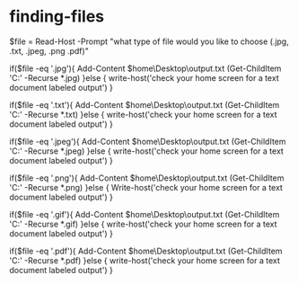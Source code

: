# finding-files

$file = Read-Host -Prompt "what type of file would you like to choose (.jpg, .txt, .jpeg, .png .pdf)"

if($file -eq '.jpg'){
    Add-Content $home\Desktop\output.txt (Get-ChildItem 'C:' -Recurse *.jpg)
    }else { 
        write-host('check your home screen for a text document labeled output')
    }

if($file -eq '.txt'){
    Add-Content $home\Desktop\output.txt (Get-ChildItem 'C:' -Recurse *.txt)
    }else { 
        write-host('check your home screen for a text document labeled output')
        }

if($file -eq '.jpeg'){
    Add-Content $home\Desktop\output.txt (Get-ChildItem 'C:' -Recurse *.jpeg)
     }else { 
        write-host('check your home screen for a text document labeled output')
            }
        
if($file -eq '.png'){
    Add-Content $home\Desktop\output.txt (Get-ChildItem 'C:' -Recurse *.png)
    }else { 
        Write-host('check your home screen for a text document labeled output')
                }

if($file -eq '.gif'){
    Add-Content $home\Desktop\output.txt (Get-ChildItem 'C:' -Recurse *.gif)
    }else { 
        write-host('check your home screen for a text document labeled output')
                    }

if($file -eq '.pdf'){
   Add-Content $home\Desktop\output.txt (Get-ChildItem 'C:' -Recurse *.pdf)
    }else { 
        write-host('check your home screen for a text document labeled output')
                    }
